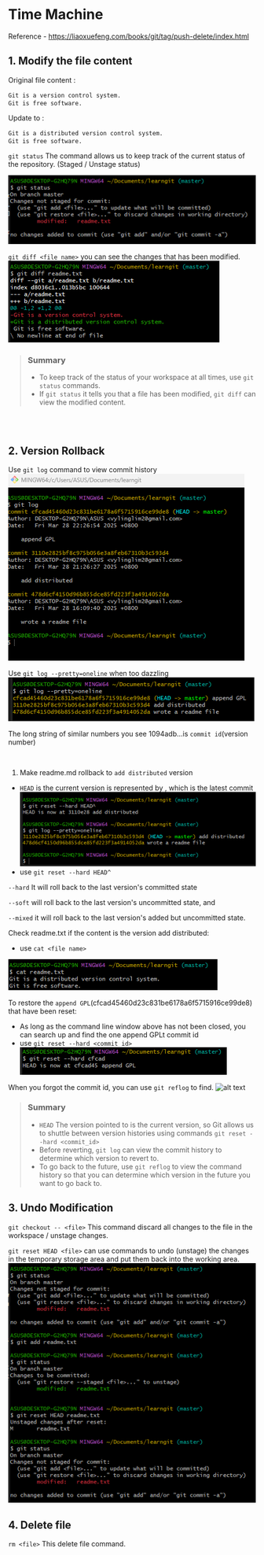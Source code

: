 # Time Machine
Reference - https://liaoxuefeng.com/books/git/tag/push-delete/index.html
## 1. Modify the file content
Original file content :
```
Git is a version control system.
Git is free software.
```
Update to :
```
Git is a distributed version control system.
Git is free software.
```

`git status` The command allows us to keep track of the current status of the repository. (Staged / Unstage status)

![git status](/Git/image/Screenshot-2025-03-28-165528.png)


`git diff <file name>` you can see the changes that has been modified.
![git diff](/Git/image/Screenshot-2025-03-28-165900.png)
</br>

> ### Summary  
> - To keep track of the status of your workspace at all times, use `git status` commands.
> - If `git status` it tells you that a file has been modified, `git diff` can view the modified content.

</br></br>

## 2. Version Rollback
Use `git log` command to view commit history
![git log](/Git/image/Screenshot-2025-03-28-222820.png)

Use `git log --pretty=oneline` when too dazzling
![git log](/Git/image/Screenshot-2025-03-28-224029.png)

The long string of similar numbers you see 1094adb...is `commit id`(version number)

<br>

1. Make readme.md rollback to `add distributed` version
- `HEAD` is the current version is represented by , which is the latest commit
![img](/Git/image/Screenshot-2025-03-28-225249.png)
- use `git reset --hard HEAD^`

`--hard` It will roll back to the last version's committed state

`--soft` will roll back to the last version's uncommitted state, and 

`--mixed` it will roll back to the last version's added but uncommitted state.

Check readme.txt if the content is the version add distributed:
- use `cat <file name>`

![img](/Git/image/Screenshot-2025-03-29-003913.png)

To restore the `append GPL`(cfcad45460d23c831be6178a6f5715916ce99de8) that have been reset:
- As long as the command line window above has not been closed, you can search up and find the one append GPLt commit id
- use `git reset --hard <commit id>` ![img](/Git/image/Screenshot-2025-03-29-004556.png)

When you forgot the commit id, you can use `git reflog` to find.
![alt text](image.png)

> ### Summary
> - `HEAD` The version pointed to is the current version, so Git allows us to shuttle between version histories using commands `git reset --hard <commit_id>`
> - Before reverting, `git log` can view the commit history to determine which version to revert to.
> - To go back to the future, use `git reflog` to view the command history so that you can determine which version in the future you want to go back to.


## 3. Undo Modification
`git checkout -- <file>` This command discard all changes to the file in the workspace / unstage changes.

`git reset HEAD <file>` can use commands to undo (unstage) the changes in the temporary storage area and put them back into the working area.
![img](/Git/image/Screenshot-2025-03-29-122828.png)


## 4. Delete file
`rm <file>` This delete file command.


 